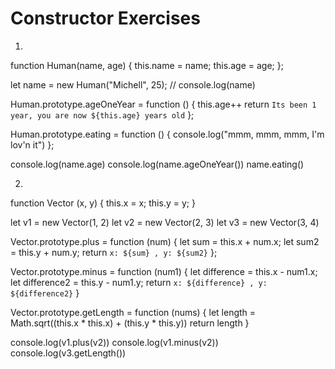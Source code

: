 # Constructor Exercises

<!-- 1.
  * Create a Human constructor function that takes in a name and age.
  * Add a prototype function ageOneYear that ages the humans age.
  * Add a prototype function eating, that logs "mmm, mmm, mmm, I'm love'n it".
  * Create an instance of the Human class.
    * console log your humans age
    * call ageOneYear on your human
    * console log their age again.
    * call eating on your human.

2.
Write a constructor Vector that represents a vector in two-dimensional space.
It takes two number arguments: `x` and `y` parameters, which it should be saved to properties of the same name.

Give the Vector prototype two methods, `plus` and `minus`, that take another vector as an argument and
returns a new vector that has the sum or difference of the two vectors’ (the one in `this` and the parameter) x and y values.

Add a method `getLength` to the prototype that computes the length of the vector ;
that is, the distance of the point (x, y) from the origin (0, 0).(a^2 + b^2 = c^2)

```js
var v1 = new Vector(1, 2)
var v2 = new Vector(2, 3)
console.log(v1.plus(v2));
// => Vector {x: 3, y: 5}
console.log(v1.minus(v2));
// => Vector {x: -1, y: -1}

var v3 = new Vector(3, 4)
console.log(v3.getLength());
// => 5
``` -->



1.
function Human(name, age) {
  this.name = name;
  this.age = age;
};

let name = new Human("Michell", 25);
// console.log(name)

Human.prototype.ageOneYear = function () {
  this.age++
  return `Its been 1 year, you are now ${this.age} years old`
  };

Human.prototype.eating = function () {
    console.log("mmm, mmm, mmm, I'm lov'n it")
  };


console.log(name.age)
console.log(name.ageOneYear())
name.eating()

2.
function Vector (x, y) {
  this.x = x;
  this.y = y;
}

let v1 = new Vector(1, 2)
let v2 = new Vector(2, 3)
let v3 = new Vector(3, 4)

Vector.prototype.plus = function (num) {
  let sum = this.x + num.x;
  let sum2 = this.y + num.y;
  return `x: ${sum} , y: ${sum2}`
};

Vector.prototype.minus = function (num1) {
  let difference = this.x - num1.x;
  let difference2 = this.y - num1.y;
  return `x: ${difference} , y: ${difference2}`
}

Vector.prototype.getLength = function (nums) {
  let length = Math.sqrt((this.x * this.x) + (this.y * this.y))
  return length
}

console.log(v1.plus(v2))
console.log(v1.minus(v2))
console.log(v3.getLength())
